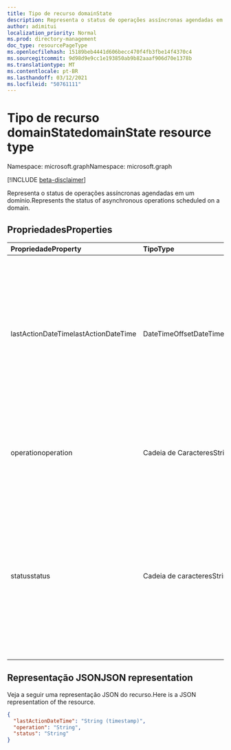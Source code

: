 ```yaml
---
title: Tipo de recurso domainState
description: Representa o status de operações assíncronas agendadas em um domínio.
author: adimitui
localization_priority: Normal
ms.prod: directory-management
doc_type: resourcePageType
ms.openlocfilehash: 15189beb4441d606becc470f4fb3fbe14f4370c4
ms.sourcegitcommit: 9d98d9e9cc1e193850ab9b82aaaf906d70e1378b
ms.translationtype: MT
ms.contentlocale: pt-BR
ms.lasthandoff: 03/12/2021
ms.locfileid: "50761111"
---
```

# <a name="domainstate-resource-type"></a><span data-ttu-id="b800e-103">Tipo de recurso domainState</span><span class="sxs-lookup"><span data-stu-id="b800e-103">domainState resource type</span></span>

<span data-ttu-id="b800e-104">Namespace: microsoft.graph</span><span class="sxs-lookup"><span data-stu-id="b800e-104">Namespace: microsoft.graph</span></span>

[!INCLUDE [beta-disclaimer](../../includes/beta-disclaimer.md)]

<span data-ttu-id="b800e-105">Representa o status de operações assíncronas agendadas em um domínio.</span><span class="sxs-lookup"><span data-stu-id="b800e-105">Represents the status of asynchronous operations scheduled on a domain.</span></span>

## <a name="properties"></a><span data-ttu-id="b800e-106">Propriedades</span><span class="sxs-lookup"><span data-stu-id="b800e-106">Properties</span></span>

| <span data-ttu-id="b800e-107">Propriedade</span><span class="sxs-lookup"><span data-stu-id="b800e-107">Property</span></span>   | <span data-ttu-id="b800e-108">Tipo</span><span class="sxs-lookup"><span data-stu-id="b800e-108">Type</span></span> | <span data-ttu-id="b800e-109">Descrição</span><span class="sxs-lookup"><span data-stu-id="b800e-109">Description</span></span> |
|:---------------|:--------|:----------|
| <span data-ttu-id="b800e-110">lastActionDateTime</span><span class="sxs-lookup"><span data-stu-id="b800e-110">lastActionDateTime</span></span> | <span data-ttu-id="b800e-111">DateTimeOffset</span><span class="sxs-lookup"><span data-stu-id="b800e-111">DateTimeOffset</span></span> | <span data-ttu-id="b800e-112">Timestamp para quando ocorreu a última atividade.</span><span class="sxs-lookup"><span data-stu-id="b800e-112">Timestamp for when the last activity occurred.</span></span> <span data-ttu-id="b800e-113">O valor é atualizado quando uma operação é agendada, a tarefa assíncrona é iniciada e quando a operação é concluída.</span><span class="sxs-lookup"><span data-stu-id="b800e-113">The value is updated when an operation is scheduled, the asynchronous task starts, and when the operation completes.</span></span> |
| <span data-ttu-id="b800e-114">operation</span><span class="sxs-lookup"><span data-stu-id="b800e-114">operation</span></span> | <span data-ttu-id="b800e-115">Cadeia de Caracteres</span><span class="sxs-lookup"><span data-stu-id="b800e-115">String</span></span> | <span data-ttu-id="b800e-116">Tipo de operação assíncrona.</span><span class="sxs-lookup"><span data-stu-id="b800e-116">Type of asynchronous operation.</span></span> <span data-ttu-id="b800e-117">Os valores podem ser *ForceDelete* ou *Verification*</span><span class="sxs-lookup"><span data-stu-id="b800e-117">The values can be *ForceDelete* or *Verification*</span></span> |
| <span data-ttu-id="b800e-118">status</span><span class="sxs-lookup"><span data-stu-id="b800e-118">status</span></span> | <span data-ttu-id="b800e-119">Cadeia de caracteres</span><span class="sxs-lookup"><span data-stu-id="b800e-119">String</span></span> | <span data-ttu-id="b800e-120">Status atual da operação.</span><span class="sxs-lookup"><span data-stu-id="b800e-120">Current status of the operation.</span></span> <br> <span data-ttu-id="b800e-121">*Agendado* - A operação foi agendada, mas não foi iniciada.</span><span class="sxs-lookup"><span data-stu-id="b800e-121">*Scheduled* - Operation has been scheduled but has not started.</span></span> <br> <span data-ttu-id="b800e-122">*InProgress* - A tarefa foi iniciada e está em andamento.</span><span class="sxs-lookup"><span data-stu-id="b800e-122">*InProgress* - Task has started and is in progress.</span></span> <br> <span data-ttu-id="b800e-123">*Falha* - Falha na operação.</span><span class="sxs-lookup"><span data-stu-id="b800e-123">*Failed* - Operation has failed.</span></span> |

## <a name="json-representation"></a><span data-ttu-id="b800e-124">Representação JSON</span><span class="sxs-lookup"><span data-stu-id="b800e-124">JSON representation</span></span>
<span data-ttu-id="b800e-125">Veja a seguir uma representação JSON do recurso.</span><span class="sxs-lookup"><span data-stu-id="b800e-125">Here is a JSON representation of the resource.</span></span>

<!-- {
  "blockType": "resource",
  "optionalProperties": [

  ],
  "@odata.type": "microsoft.graph.domainState"
}-->

```json
{
  "lastActionDateTime": "String (timestamp)",
  "operation": "String",
  "status": "String"
}

```

<!-- uuid: 8fcb5dbc-d5aa-4681-8e31-b001d5168d79
2015-10-25 14:57:30 UTC -->
<!--
{
  "type": "#page.annotation",
  "description": "domainState resource",
  "keywords": "",
  "section": "documentation",
  "tocPath": "",
  "suppressions": []
}
-->


